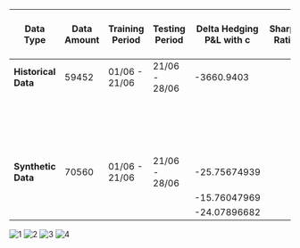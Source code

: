 | Data Type        | Data Amount | Training Period | Testing Period | Delta Hedging P&L with c | Sharpe Ratio | Delta Hedging P&L without c | Sharpe Ratio | DRL Training Data Amount | DRL P&L       | Sharpe Ratio |
|------------------|-------------|-----------------|----------------|--------------------------|--------------|-----------------------------|--------------|---------------------------|---------------|--------------|
| **Historical Data**  | 59452       | 01/06 - 21/06   | 21/06 - 28/06  | -3660.9403               |              | -3477.59                    |              | 45166                     | 58829.64346   |              |
|                  |             |                 |                |                          |              |                             |              |                           | -2016.04718   |              |
|                  |             |                 |                |                          |              |                             |              |                           | -72357.55037  |              |
|                  |             |                 |                |                          |              |                             |              |                           | 93039.0315    |              |
|                  |             |                 |                |                          |              |                             |              |                           | -2439.45      |              |
| **Synthetic Data**   | 70560       | 01/06 - 21/06   | 21/06 - 28/06  | -25.75674939             |              | -25.50173206                |              | 45166                     | 574.2683679   |              |
|                  |             |                 |                | -15.76047969             |              | -15.60443533                |              |                           | 23.61393472   |              |
|                  |             |                 |                | -24.07896682             |              | -23.84056121                |              |                           |               |              |

![1](https://github.com/user-attachments/assets/c36a64f6-bfe9-4ec1-9052-a47734b8cd70)
![2](https://github.com/user-attachments/assets/c24be8ee-0962-4233-b7e0-eca48d07d06d)
![3](https://github.com/user-attachments/assets/1ff49eb0-0466-42c4-92c1-10dfb2aac1d5)
![4](https://github.com/user-attachments/assets/8f9b6e68-258c-4bad-969d-7f3adf363dcc)


